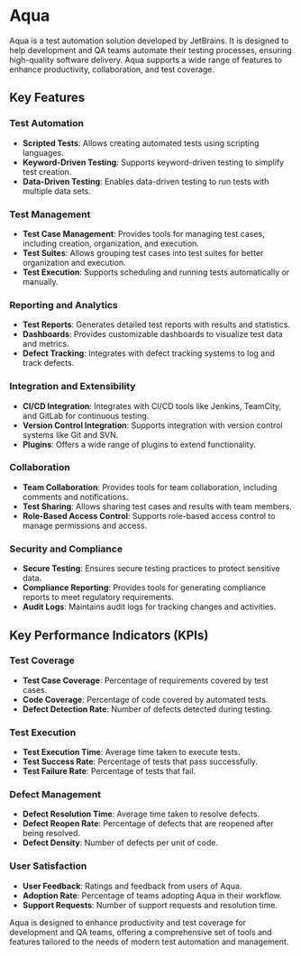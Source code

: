 # Aqua

Aqua is a test automation solution developed by JetBrains. It is designed to help development and QA teams automate their testing processes, ensuring high-quality software delivery. Aqua supports a wide range of features to enhance productivity, collaboration, and test coverage.

## Key Features

### Test Automation
- **Scripted Tests**: Allows creating automated tests using scripting languages.
- **Keyword-Driven Testing**: Supports keyword-driven testing to simplify test creation.
- **Data-Driven Testing**: Enables data-driven testing to run tests with multiple data sets.

### Test Management
- **Test Case Management**: Provides tools for managing test cases, including creation, organization, and execution.
- **Test Suites**: Allows grouping test cases into test suites for better organization and execution.
- **Test Execution**: Supports scheduling and running tests automatically or manually.

### Reporting and Analytics
- **Test Reports**: Generates detailed test reports with results and statistics.
- **Dashboards**: Provides customizable dashboards to visualize test data and metrics.
- **Defect Tracking**: Integrates with defect tracking systems to log and track defects.

### Integration and Extensibility
- **CI/CD Integration**: Integrates with CI/CD tools like Jenkins, TeamCity, and GitLab for continuous testing.
- **Version Control Integration**: Supports integration with version control systems like Git and SVN.
- **Plugins**: Offers a wide range of plugins to extend functionality.

### Collaboration
- **Team Collaboration**: Provides tools for team collaboration, including comments and notifications.
- **Test Sharing**: Allows sharing test cases and results with team members.
- **Role-Based Access Control**: Supports role-based access control to manage permissions and access.

### Security and Compliance
- **Secure Testing**: Ensures secure testing practices to protect sensitive data.
- **Compliance Reporting**: Provides tools for generating compliance reports to meet regulatory requirements.
- **Audit Logs**: Maintains audit logs for tracking changes and activities.

## Key Performance Indicators (KPIs)

### Test Coverage
- **Test Case Coverage**: Percentage of requirements covered by test cases.
- **Code Coverage**: Percentage of code covered by automated tests.
- **Defect Detection Rate**: Number of defects detected during testing.

### Test Execution
- **Test Execution Time**: Average time taken to execute tests.
- **Test Success Rate**: Percentage of tests that pass successfully.
- **Test Failure Rate**: Percentage of tests that fail.

### Defect Management
- **Defect Resolution Time**: Average time taken to resolve defects.
- **Defect Reopen Rate**: Percentage of defects that are reopened after being resolved.
- **Defect Density**: Number of defects per unit of code.

### User Satisfaction
- **User Feedback**: Ratings and feedback from users of Aqua.
- **Adoption Rate**: Percentage of teams adopting Aqua in their workflow.
- **Support Requests**: Number of support requests and resolution time.

Aqua is designed to enhance productivity and test coverage for development and QA teams, offering a comprehensive set of tools and features tailored to the needs of modern test automation and management.